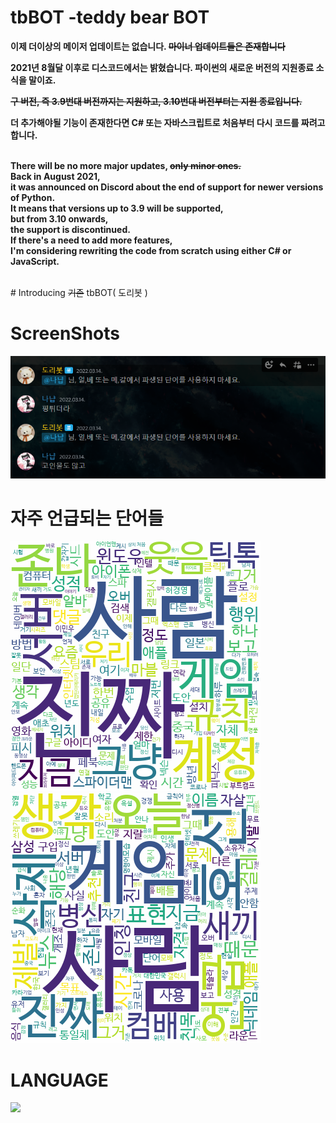 # tbBOT -teddy bear BOT
  <p><b>이제 더이상의 메이저 업데이트는 없습니다. <s>마이너 업데이트들은 존재합니다</s></p><p>
  2021년 8월달 이후로 디스코드에서는 밝혔습니다. 파이썬의 새로운 버전의 지원종료 소식을 말이죠.</p><p><s>구 버전, 즉 3.9번대 버전까지는 지원하고, 3.10번대 버전부터는 지원 종료입니다.</s></p><p>
  더 추가해야될 기능이 존재한다면 C# 또는 자바스크립트로 처음부터 다시 코드를 짜려고 합니다.</p></b><br/>
  <b>There will be no more major updates, <s>only minor ones.</s><br/>
  Back in August 2021, <br/>it was announced on Discord about the end of support for newer versions of Python.<br/>
  It means that versions up to 3.9 will be supported,<br/> but from 3.10 onwards,<br/> the support is discontinued.<br/>
  If there's a need to add more features,<br/> I'm considering rewriting the code from scratch using either C# or JavaScript.</p></b><br/>
# Introducing <s>기존</s> tbBOT( 도리봇 )
<style><h3>한글</h3><br />
<pre>
도리봇은 2020년 12월 27일 미국 캘리포니아에서 태어났습니다. 
현재 도리봇은 열심히 구글링을 하며 무수히 많은 정보들을 수집할뿐만 아니라 학습하고 있습니다. 
도리봇의 취미는 유튜브와 넷플릭스를 밤새도록 보는 것 입니다.
</pre></style>

# ScreenShots
<pre>
<img src="https://github.com/diligencefrozen/discordbot-main/blob/main/ss/4.PNG?raw=true">
</pre>

# 자주 언급되는 단어들
<pre>
<img src="https://github.com/diligencefrozen/discordbot-main/blob/main/ss/BSM_02.png?raw=true">
<img src="https://github.com/diligencefrozen/discordbot-main/blob/main/ss/ASM_02.png?raw=true">
</pre>

# LANGUAGE
<pre>
<img src="https://img.shields.io/badge/python-3776AB?style=for-the-badge&logo=python&logoColor=white"> 
</pre>


